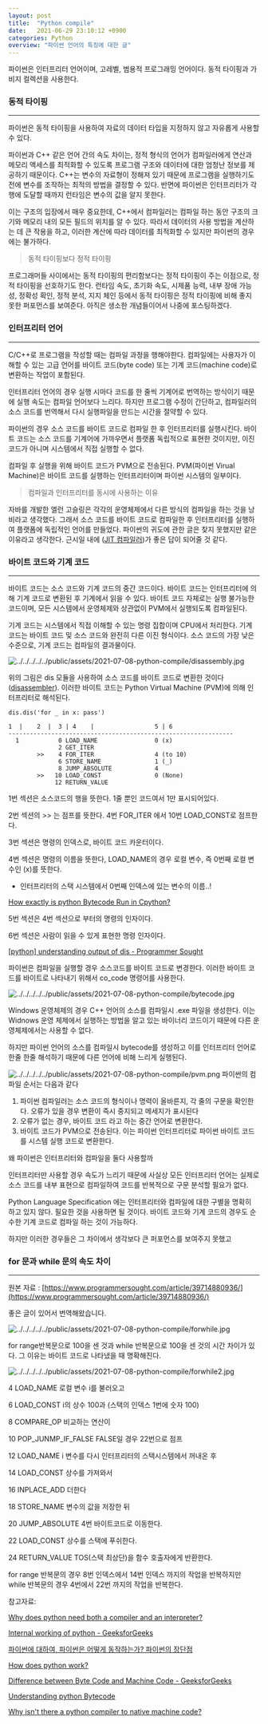 ```yaml
---
layout: post
title:  "Python compile"
date:   2021-06-29 23:10:12 +0900
categories: Python
overview: "파이썬 언어의 특징에 대한 글"
---
```


파이썬은 인터프리터 언어이며, 고레벨, 범용적 프로그래밍 언어이다. 동적 타이핑과 가비지 컬렉션을 사용한다.

### 동적 타이핑

---

파이썬은 동적 타이핑을 사용하여 자료의 데이터 타입을 지정하지 않고 자유롭게 사용할 수 있다.

파이썬과 C++ 같은 언어 간의 속도 차이는, 정적 형식의 언어가 컴파일러에게 연산과 메모리 액세스를 최적화할 수 있도록 프로그램 구조와 데이터에 대한 엄청난 정보를 제공하기 때문이다. C++는 변수의 자료형이 정해져 있기 때문에 프로그램을 실행하기도 전에 변수를 조작하는 최적의 방법을 결정할 수 있다. 반면에 파이썬은 인터프리터가 각 행에 도달할 때까지 런타임은 변수의 값을 알지 못한다.

이는 구조의 입장에서 매우 중요한데, C++에서 컴파일러는 컴파일 하는 동안 구조의 크기와 메모리 내의 모든 필드의 위치를 알 수 있다. 따라서 데이터의 사용 방법을 계산하는 데 큰 작용을 하고, 이러한 계산에 따라 데이터를 최적화할 수 있지만 파이썬의 경우에는 불가하다.

> 동적 타이핑보다 정적 타이핑

프로그래머들 사이에서는 동적 타이핑의 편리함보다는 정적 타이핑이 주는 이점으로, 정적 타이핑을 선호하기도 한다.
런타임 속도, 초기화 속도, 시제품 능력, 내부 장애 가능성, 정확성 확인, 정적 분석, 지지 체인 등에서 동적 타이핑은 정적 타이핑에 비해 좋지 못한 퍼포먼스를 보여준다. 아직은 생소한 개념들이어서 나중에 포스팅하겠다.


### 인터프리터 언어

---

C/C++로 프로그램을 작성할 때는 컴파일 과정을 행해야한다. 컴파일에는 사용자가 이해할 수 있는 고급 언어를 바이트 코드(byte code)  또는 기계 코드(machine code)로 변환하는 작업이 포함된다. 

인터프리터 언어의 경우 실행 시마다 코드를 한 줄씩 기계어로 번역하는 방식이기 때문에 실행 속도는 컴파일 언어보다 느리다. 하지만 프로그램 수정이 간단하고, 컴파일러의 소스 코드를 번역해서 다시 실행파일을 만드는 시간을 절약할 수 있다.

파이썬의 경우 소스 코드를 바이트 코드로 컴파일 한 후 인터프리터를 실행시킨다. 바이트 코드는 소스 코드를 기계어에 가까우면서 플랫폼 독립적으로 표현한 것이지만, 이진 코드가 아니며 시스템에서 직접 실행할 수 없다.

컴파일 후 실행을 위해 바이트 코드가 PVM으로 전송된다. PVM(파이썬 Virual Machine)은 바이트 코드를 실행하는 인터프리터이며 파이썬 시스템의 일부이다.

> 컴파일과 인터프리터를 동시에 사용하는 이유

자바를 개발한 엘런 고슬링은 각각의 운영체제에서 다른 방식의 컴파일을 하는 것을 낭비라고 생각했다. 그래서 소스 코드를 바이트 코드로 컴파일한 후 인터프리터를 실행하여 플랫폼에 독립적인 언어를 만들었다.
파이썬의 귀도에 관한 글은 찾지 못했지만 같은 이유라고 생각한다.
근시일 내에 ([JIT 컴파일러](https://ko.wikipedia.org/wiki/JIT_%EC%BB%B4%ED%8C%8C%EC%9D%BC))가 좋은 답이 되어줄 것 같다.
 

### 바이트 코드와 기계 코드

---

바이트 코드는 소스 코드와 기계 코드의 중간 코드이다.  바이트 코드는 인터프리터에 의해 기계 코드로 변환된 후 기계에서 읽을 수 있다. 바이트 코드 자체로는 실행 불가능한 코드이며, 모든 시스템에서 운영체제와 상관없이 PVM에서 실행되도록 컴파일된다.

기계 코드는 시스템에서 직접 이해할 수 있는 명령 집합이며 CPU에서 처리한다. 기계 코드는 바이트 코드 및 소스 코드와 완전히 다른 이진 형식이다. 소스 코드의 가장 낮은 수준으로, 기계 코드는 컴파일의 결과물이다.

![../../../../../public/assets/2021-07-08-python-compile/disassembly.jpg](../../../../../public/assets/2021-07-08-python-compile/disassembly.jpg)

위의 그림은 dis 모듈을 사용하여 소스 코드를 바이트 코드로 변환한 것이다([disassembler](https://ko.wikipedia.org/wiki/%EC%97%AD%EC%96%B4%EC%85%88%EB%B8%94%EB%9F%AC)). 이러한 바이트 코드는 Python Virtual Machine (PVM)에 의해 인터프리터로 해석된다.

```
dis.dis('for _ in x: pass')

1  |    2  |  3 | 4    |                 5 | 6
---------------------------------------------------------------
  1           0 LOAD_NAME                0 (x)
              2 GET_ITER
        >>    4 FOR_ITER                 4 (to 10)
              6 STORE_NAME               1 (_)
              8 JUMP_ABSOLUTE            4
        >>   10 LOAD_CONST               0 (None)
             12 RETURN_VALUE
```

1번 섹션은 소스코드의 행을 뜻한다. 1줄 뿐인 코드여서 1만 표시되어있다.

2번 섹션의 >> 는 점프를 뜻한다. 4번 FOR_ITER 에서 10번 LOAD_CONST로 점프한다.

3번 섹션은 명령의 인덱스로, 바이트 코드 카운터이다. 

4번 섹션은 명령의 이름을 뜻한다, LOAD_NAME의 경우 로컬 변수, 즉 0번째 로컬 변수인 (x)를 뜻한다.

- 인터프리터의 스택 시스템에서 0번째 인덱스에 있는 변수의 이름..!

[How exactly is python Bytecode Run in Cpython?](https://stackoverflow.com/questions/19916729/how-exactly-is-python-bytecode-run-in-cpython)

5번 섹션은 4번 섹션으로 부터의 명령의 인자이다.

6번 섹션은 사람이 읽을 수 있게 표현한 명령 인자이다.

[[python] understanding output of dis - Programmer Sought](https://www.programmersought.com/article/39714880936/)

파이썬은 컴파일을 실행할 경우 소스코드를  바이트 코드로 변경한다. 이러한 바이트 코드를 바이트로 나타내기 위해서 co_code 명령어를 사용한다.

![../../../../../public/assets/2021-07-08-python-compile/bytecode.jpg](../../../../../public/assets/2021-07-08-python-compile/bytecode.jpg)

Windows 운영체제의 경우 C++ 언어의 소스를 컴파일시 .exe 파일을 생성한다. 이는 Widnows 운영 체제에서 실행하는 방법을 알고 있는 바이너리 코드이기 때문에 다른 운영체제에서는 사용할 수 없다.

하지만 파이썬 언어의 소스를 컴파일시 bytecode를 생성하고 이를 인터프리터 언어로 한줄 한줄 해석하기 때문에 다른 언어에 비해 느리게 실행된다.

![../../../../../public/assets/2021-07-08-python-compile/pvm.png](../../../../../public/assets/2021-07-08-python-compile/pvm.png)
파이썬의 컴파일 순서는 다음과 같다

1. 파이썬 컴파일러는 소스 코드의 형식이나 명력이 올바른지, 각 줄의 구문을 확인한다. 오류가 있을 경우 변환이 즉시 중지되고 메세지가 표시된다
2. 오류가 없는 경우, 바이트 코드 라고 하는 중간 언어로 변환한다.
3. 바이트 코드가 PVM으로 전송된다. 이는 파이썬 인터프리터로  파이썬 바이트 코드를 시스템 실행 코드로 변환한다.

왜 파이썬은 인터프리터와 컴파일을 둘다 사용할까

인터프리터만 사용할 경우 속도가 느리기 때문에 사실상 모든 인터프리터 언어는 실제로 소스 코드를 내부 표현으로 컴파일하여 코드를 반복적으로 구문 분석할 필요가 없다.

Python Language Specification 에는 인터프리터와 컴파일에 대한 구별을 명확히 하고 있지 않다. 필요한 것을 사용하면 될 것이다. 바이트 코드와 기계 코드의 경우도 순수한 기계 코드로 컴파일 하는 것이 가능하다. 

하지만 이러한 경우들은 그 차이에서 생각보다 큰 퍼포먼스를 보여주지 못했고


### for 문과 while 문의 속도 차이

---

원본 자료 : [https://www.programmersought.com/article/39714880936/](https://www.programmersought.com/article/39714880936/)

좋은 글이 있어서 번역해왔습니다.

![../../../../../public/assets/2021-07-08-python-compile/forwhile.jpg](../../../../../public/assets/2021-07-08-python-compile/forwhile.jpg)

for range반복문으로 100을 센 것과 while 반복문으로 100을 센 것의 시간 차이가 있다. 그 이유는 바이트 코드로 나타냈을 때 명확해진다.

![../../../../../public/assets/2021-07-08-python-compile/forwhile2.jpg](../../../../../public/assets/2021-07-08-python-compile/forwhile2.jpg)


4 LOAD_NAME 로컬 변수 i를 불러오고 

6 LOAD_CONST i의 상수 100과 (스택의 인덱스 1번에 숫자 100)

8 COMPARE_OP 비교하는 연산이 

10 POP_JUNMP_IF_FALSE FALSE일 경우 22번으로 점프

12 LOAD_NAME i 변수를 다시 인터프리터의 스택시스템에서 꺼내온 후 

14 LOAD_CONST 상수를 가져와서

16 INPLACE_ADD 더한다

18 STORE_NAME 변수의 값을 저장한 뒤

20 JUMP_ABSOLUTE 4번 바이트코드로 이동한다.

22 LOAD_CONST 상수를 스택에 푸쉬한다.

24 RETURN_VALUE TOS(스택 최상단)을 함수 호출자에게 반환한다.

for range 반복문의 경우 8번 인덱스에서 14번 인덱스 까지의 작업을 반복하지만 while 반복문의 경우 4번에서 22번 까지의 작업을 반복한다. 

참고자료:

[Why does python need both a compiler and an interpreter?](https://softwareengineering.stackexchange.com/questions/289429/why-does-python-need-both-a-compiler-and-an-interpreter)

[Internal working of python - GeeksforGeeks](https://www.geeksforgeeks.org/internal-working-of-python/)

[파이썬에 대하여, 파이썬은 어떻게 동작하는가? 파이썬의 장단점](https://cjh5414.github.io/about-python-and-how-python-works/)

[How does python work?](https://towardsdatascience.com/how-does-python-work-6f21fd197888)

[Difference between Byte Code and Machine Code - GeeksforGeeks](https://www.geeksforgeeks.org/difference-between-byte-code-and-machine-code/)

[Understanding python Bytecode](https://towardsdatascience.com/understanding-python-bytecode-e7edaae8734d)

[Why isn't there a python compiler to native machine code?](https://softwareengineering.stackexchange.com/questions/243269/why-isnt-there-a-python-compiler-to-native-machine-code)